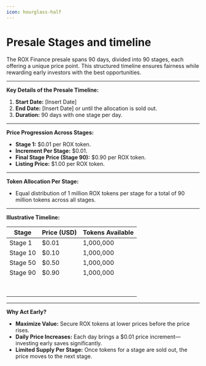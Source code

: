 ```yaml
---
icon: hourglass-half
---
```


# Presale Stages and timeline

The ROX Finance presale spans 90 days, divided into 90 stages, each offering a unique price point. This structured timeline ensures fairness while rewarding early investors with the best opportunities.

***

**Key Details of the Presale Timeline:**

1. **Start Date:** \[Insert Date]
2. **End Date:** \[Insert Date] or until the allocation is sold out.
3. **Duration:** 90 days with one stage per day.

***

**Price Progression Across Stages:**

* **Stage 1:** $0.01 per ROX token.
* **Increment Per Stage:** $0.01.
* **Final Stage Price (Stage 90):** $0.90 per ROX token.
* **Listing Price:** $1.00 per ROX token.

***

**Token Allocation Per Stage:**

* Equal distribution of 1 million ROX tokens per stage for a total of 90 million tokens across all stages.

***

**Illustrative Timeline:**

| **Stage** | **Price (USD)** | **Tokens Available** |
| --------- | --------------- | -------------------- |
| Stage 1   | $0.01           | 1,000,000            |
| Stage 10  | $0.10           | 1,000,000            |
| Stage 50  | $0.50           | 1,000,000            |
| Stage 90  | $0.90           | 1,000,000            |
|           |                 |                      |
|           |                 |                      |
|           |                 |                      |
|           |                 |                      |
|           |                 |                      |
|           |                 |                      |
|           |                 |                      |
|           |                 |                      |

***

**Why Act Early?**

* **Maximize Value:** Secure ROX tokens at lower prices before the price rises.
* **Daily Price Increases:** Each day brings a $0.01 price increment—investing early saves significantly.
* **Limited Supply Per Stage:** Once tokens for a stage are sold out, the price moves to the next stage.
